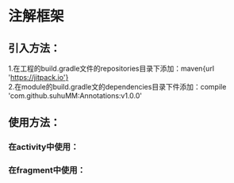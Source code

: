 # 注解框架
## 引入方法：
1.在工程的build.gradle文件的repositories目录下添加：maven{url 'https://jitpack.io'}<br/>
2.在module的build.gradle文的dependencies目录下件添加：compile 'com.github.suhuMM:Annotations:v1.0.0'
## 使用方法：
### 在activity中使用：<br/>
### 在fragment中使用：<br/>
